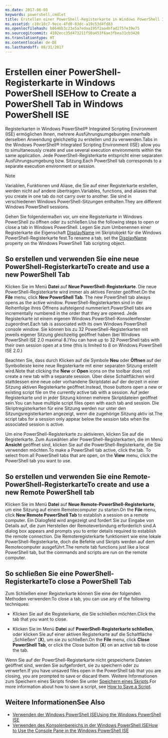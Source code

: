 ```yaml
---
ms.date: 2017-06-05
keywords: powershell,cmdlet
title: Erstellen einer PowerShell-Registerkarte in Windows PowerShell ISE
ms.assetid: c10c18c7-9ece-4fd0-83dc-a19c53d4fd83
ms.openlocfilehash: b8648b3c23e5a7edaa195f2aa4bfad2757e39e75
ms.sourcegitcommit: 4102ecc35d473211f50a453f6ae3fbea31cb3428
ms.translationtype: HT
ms.contentlocale: de-DE
ms.lasthandoff: 08/31/2017
---
```

# <a name="how-to-create-a-powershell-tab-in-windows-powershell-ise"></a><span data-ttu-id="18a58-103">Erstellen einer PowerShell-Registerkarte in Windows PowerShell ISE</span><span class="sxs-lookup"><span data-stu-id="18a58-103">How to Create a PowerShell Tab in Windows PowerShell ISE</span></span>
<span data-ttu-id="18a58-104">Registerkarten in Windows PowerShell® Integrated Scripting Environment (ISE) ermöglichen Ihnen, mehrere Ausführungsumgebungen innerhalb derselben Anwendung gleichzeitig zu erstellen und zu verwenden.</span><span class="sxs-lookup"><span data-stu-id="18a58-104">Tabs in the Windows PowerShell® Integrated Scripting Environment (ISE) allow you to simultaneously create and use several execution environments within the same application.</span></span> <span data-ttu-id="18a58-105">Jede PowerShell-Registerkarte entspricht einer separaten Ausführungsumgebung bzw. Sitzung.</span><span class="sxs-lookup"><span data-stu-id="18a58-105">Each PowerShell tab corresponds to a separate execution environment or session.</span></span>

> [!NOTE]
> <span data-ttu-id="18a58-106">Variablen, Funktionen und Aliase, die Sie auf einer Registerkarte erstellen, werden nicht auf andere übertragen.</span><span class="sxs-lookup"><span data-stu-id="18a58-106">Variables, functions, and aliases that you create in one tab do not carry over to another.</span></span> <span data-ttu-id="18a58-107">Sie sind in verschiedenen Windows PowerShell-Sitzungen enthalten.</span><span class="sxs-lookup"><span data-stu-id="18a58-107">They are different Windows PowerShell sessions.</span></span>

<span data-ttu-id="18a58-108">Gehen Sie folgendermaßen vor, um eine Registerkarte in Windows PowerShell zu öffnen oder zu schließen.</span><span class="sxs-lookup"><span data-stu-id="18a58-108">Use the following steps to open or close a tab in Windows PowerShell.</span></span> <span data-ttu-id="18a58-109">Legen Sie zum Umbenennen einer Registerkarte die Eigenschaft [DisplayName]() im Skriptobjekt für die Windows PowerShell-Registerkarte fest.</span><span class="sxs-lookup"><span data-stu-id="18a58-109">To rename a tab, set the [DisplayName]() property on the Windows PowerShell Tab scripting object.</span></span>

## <a name="to-create-and-use-a-new-powershell-tab"></a><span data-ttu-id="18a58-110">So erstellen und verwenden Sie eine neue PowerShell-Registerkarte</span><span class="sxs-lookup"><span data-stu-id="18a58-110">To create and use a new PowerShell Tab</span></span>
<span data-ttu-id="18a58-111">Klicken Sie im Menü **Datei** auf **Neue PowerShell-Registerkarte**. Die neue PowerShell-Registerkarte wird immer als aktives Fenster geöffnet.</span><span class="sxs-lookup"><span data-stu-id="18a58-111">On the **File** menu, click **New PowerShell Tab**. The new PowerShell tab always opens as the active window.</span></span> <span data-ttu-id="18a58-112">PowerShell-Registerkarten sind in der Reihenfolge ihres Öffnens aufsteigend nummeriert.</span><span class="sxs-lookup"><span data-stu-id="18a58-112">PowerShell tabs are incrementally numbered in the order that they are opened.</span></span> <span data-ttu-id="18a58-113">Jede Registerkarte ist einem eigenen Windows PowerShell-Konsolenfenster zugeordnet.</span><span class="sxs-lookup"><span data-stu-id="18a58-113">Each tab is associated with its own Windows PowerShell console window.</span></span> <span data-ttu-id="18a58-114">Sie können bis zu 32 PowerShell-Registerkarten mit jeweils eigener Sitzung gleichzeitig geöffnet haben (bei Windows PowerShell ISE 2.0 maximal 8.)</span><span class="sxs-lookup"><span data-stu-id="18a58-114">You can have up to 32 PowerShell tabs with their own session open at a time (this is limited to 8 on Windows PowerShell ISE 2.0.)</span></span>

<span data-ttu-id="18a58-115">Beachten Sie, dass durch Klicken auf die Symbole **Neu** oder **Öffnen** auf der Symbolleiste keine neue Registerkarte mit einer separaten Sitzung erstellt wird.</span><span class="sxs-lookup"><span data-stu-id="18a58-115">Note that clicking the **New** or **Open** icons on the toolbar does not create a new tab with a separate session.</span></span>  <span data-ttu-id="18a58-116">Über diese Schaltflächen wird stattdessen eine neue oder vorhandene Skriptdatei auf der derzeit in einer Sitzung aktiven Registerkarte geöffnet.</span><span class="sxs-lookup"><span data-stu-id="18a58-116">Instead, those buttons open a new or existing script file on the currently active tab with a session.</span></span> <span data-ttu-id="18a58-117">Auf jeder Registerkarte und in jeder Sitzung können mehrere Skriptdateien geöffnet sein.</span><span class="sxs-lookup"><span data-stu-id="18a58-117">You can have multiple script files open with each tab and session.</span></span> <span data-ttu-id="18a58-118">Die Skriptregisterkarten für eine Sitzung werden nur unter den Sitzungsregisterkarten angezeigt, wenn die zugehörige Sitzung aktiv ist.</span><span class="sxs-lookup"><span data-stu-id="18a58-118">The script tabs for a session only appear below the session tabs when the associated session is active.</span></span>

<span data-ttu-id="18a58-119">Um eine PowerShell-Registerkarte zu aktivieren, klicken Sie auf die Registerkarte. Zum Auswählen aller PowerShell-Registerkarten, die im Menü **Ansicht** geöffnet sind, klicken Sie auf die PowerShell-Registerkarte, die Sie verwenden möchten.</span><span class="sxs-lookup"><span data-stu-id="18a58-119">To make a PowerShell tab active, click the tab. To select from all PowerShell tabs that are open, on the **View** menu, click the PowerShell tab you want to use.</span></span>

## <a name="to-create-and-use-a-new-remote-powershell-tab"></a><span data-ttu-id="18a58-120">So erstellen und verwenden Sie eine Remote-PowerShell-Registerkarte</span><span class="sxs-lookup"><span data-stu-id="18a58-120">To create and use a new Remote PowerShell tab</span></span>
<span data-ttu-id="18a58-121">Klicken Sie im Menü **Datei** auf **Neue Remote-PowerShell-Registerkarte**, um eine Sitzung auf einem Remotecomputer zu starten.</span><span class="sxs-lookup"><span data-stu-id="18a58-121">On the **File** menu, click **New Remote PowerShell Tab** to establish a session on a remote computer.</span></span> <span data-ttu-id="18a58-122">Ein Dialogfeld wird angezeigt und fordert Sie zur Eingabe von Details auf, die zum Herstellen der Remoteverbindung erforderlich sind.</span><span class="sxs-lookup"><span data-stu-id="18a58-122">A dialog box appears and prompts you to enter details required to establish the remote connection.</span></span> <span data-ttu-id="18a58-123">Die Remoteregisterkarte funktioniert wie eine lokale PowerShell-Registerkarte, doch die Befehle und Skripts werden auf dem Remotecomputer ausgeführt.</span><span class="sxs-lookup"><span data-stu-id="18a58-123">The remote tab functions just like a local PowerShell tab, but the commands and scripts are run on the remote computer.</span></span>

## <a name="to-close-a-powershell-tab"></a><span data-ttu-id="18a58-124">So schließen Sie eine PowerShell-Registerkarte</span><span class="sxs-lookup"><span data-stu-id="18a58-124">To close a PowerShell Tab</span></span>
<span data-ttu-id="18a58-125">Zum Schließen einer Registerkarte können Sie eine der folgenden Methoden verwenden:</span><span class="sxs-lookup"><span data-stu-id="18a58-125">To close a tab, you can use any of the following techniques:</span></span>

-   <span data-ttu-id="18a58-126">Klicken Sie auf die Registerkarte, die Sie schließen möchten.</span><span class="sxs-lookup"><span data-stu-id="18a58-126">Click the tab that you want to close.</span></span>

-   <span data-ttu-id="18a58-127">Klicken Sie im Menü **Datei** auf **PowerShell-Registerkarte schließen**, oder klicken Sie auf einer aktiven Registerkarte auf die Schaltfläche „Schließen“ (**X**), um sie zu schließen.</span><span class="sxs-lookup"><span data-stu-id="18a58-127">On the **File** menu, click **Close PowerShell Tab**, or click  the Close button  (**X**) on an active tab to close the tab.</span></span>

<span data-ttu-id="18a58-128">Wenn Sie auf der PowerShell-Registerkarte nicht gespeicherte Dateien geöffnet sind, werden Sie aufgefordert, sie zu speichern oder zu verwerfen.</span><span class="sxs-lookup"><span data-stu-id="18a58-128">If you have unsaved files open in the PowerShell tab that you are closing, you are prompted to save or discard them.</span></span> <span data-ttu-id="18a58-129">Weitere Informationen zum Speichern eines Skripts finden Sie unter [Speichern eines Skripts](https://technet.microsoft.com/library/162f594d-efd3-4234-9960-45e56e6eadc8).</span><span class="sxs-lookup"><span data-stu-id="18a58-129">For more information about how to save a script, see [How to Save a Script](https://technet.microsoft.com/library/162f594d-efd3-4234-9960-45e56e6eadc8).</span></span>

## <a name="see-also"></a><span data-ttu-id="18a58-130">Weitere Informationen</span><span class="sxs-lookup"><span data-stu-id="18a58-130">See Also</span></span>
- [<span data-ttu-id="18a58-131">Verwenden der Windows PowerShell ISE</span><span class="sxs-lookup"><span data-stu-id="18a58-131">Using the Windows PowerShell ISE</span></span>](Using-the-Windows-PowerShell-ISE.md)
- [<span data-ttu-id="18a58-132">Verwenden des Konsolenbereichs in der Windows PowerShell ISE</span><span class="sxs-lookup"><span data-stu-id="18a58-132">How to Use the Console Pane in the Windows PowerShell ISE</span></span>](How-to-Use-the-Console-Pane-in-the-Windows-PowerShell-ISE.md)

